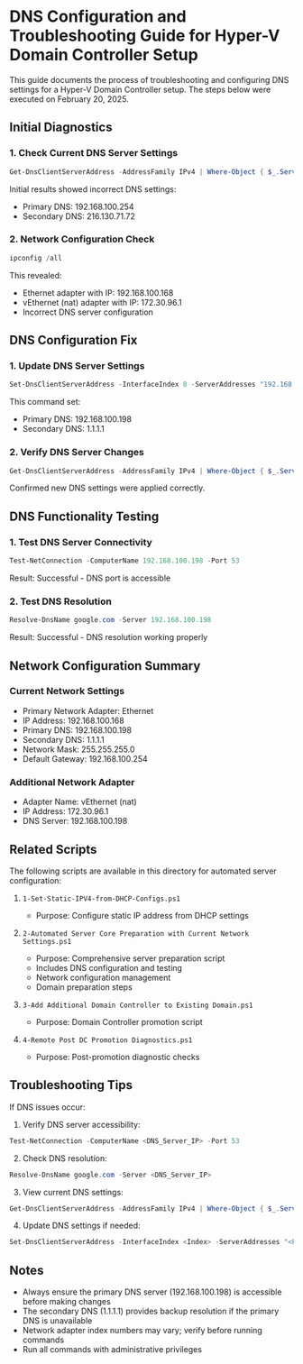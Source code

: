# DNS Configuration and Troubleshooting Guide for Hyper-V Domain Controller Setup

This guide documents the process of troubleshooting and configuring DNS settings for a Hyper-V Domain Controller setup. The steps below were executed on February 20, 2025.

## Initial Diagnostics

### 1. Check Current DNS Server Settings
```powershell
Get-DnsClientServerAddress -AddressFamily IPv4 | Where-Object { $_.ServerAddresses } | Format-Table -AutoSize
```
Initial results showed incorrect DNS settings:
- Primary DNS: 192.168.100.254
- Secondary DNS: 216.130.71.72

### 2. Network Configuration Check
```powershell
ipconfig /all
```
This revealed:
- Ethernet adapter with IP: 192.168.100.168
- vEthernet (nat) adapter with IP: 172.30.96.1
- Incorrect DNS server configuration

## DNS Configuration Fix

### 1. Update DNS Server Settings
```powershell
Set-DnsClientServerAddress -InterfaceIndex 8 -ServerAddresses "192.168.100.198","1.1.1.1"
```
This command set:
- Primary DNS: 192.168.100.198
- Secondary DNS: 1.1.1.1

### 2. Verify DNS Server Changes
```powershell
Get-DnsClientServerAddress -AddressFamily IPv4 | Where-Object { $_.ServerAddresses } | Format-Table -AutoSize
```
Confirmed new DNS settings were applied correctly.

## DNS Functionality Testing

### 1. Test DNS Server Connectivity
```powershell
Test-NetConnection -ComputerName 192.168.100.198 -Port 53
```
Result: Successful - DNS port is accessible

### 2. Test DNS Resolution
```powershell
Resolve-DnsName google.com -Server 192.168.100.198
```
Result: Successful - DNS resolution working properly

## Network Configuration Summary

### Current Network Settings
- Primary Network Adapter: Ethernet
- IP Address: 192.168.100.168
- Primary DNS: 192.168.100.198
- Secondary DNS: 1.1.1.1
- Network Mask: 255.255.255.0
- Default Gateway: 192.168.100.254

### Additional Network Adapter
- Adapter Name: vEthernet (nat)
- IP Address: 172.30.96.1
- DNS Server: 192.168.100.198

## Related Scripts

The following scripts are available in this directory for automated server configuration:

1. `1-Set-Static-IPV4-from-DHCP-Configs.ps1`
   - Purpose: Configure static IP address from DHCP settings

2. `2-Automated Server Core Preparation with Current Network Settings.ps1`
   - Purpose: Comprehensive server preparation script
   - Includes DNS configuration and testing
   - Network configuration management
   - Domain preparation steps

3. `3-Add Additional Domain Controller to Existing Domain.ps1`
   - Purpose: Domain Controller promotion script

4. `4-Remote Post DC Promotion Diagnostics.ps1`
   - Purpose: Post-promotion diagnostic checks

## Troubleshooting Tips

If DNS issues occur:

1. Verify DNS server accessibility:
```powershell
Test-NetConnection -ComputerName <DNS_Server_IP> -Port 53
```

2. Check DNS resolution:
```powershell
Resolve-DnsName google.com -Server <DNS_Server_IP>
```

3. View current DNS settings:
```powershell
Get-DnsClientServerAddress -AddressFamily IPv4 | Where-Object { $_.ServerAddresses }
```

4. Update DNS settings if needed:
```powershell
Set-DnsClientServerAddress -InterfaceIndex <Index> -ServerAddresses "<Primary_DNS>","<Secondary_DNS>"
```

## Notes

- Always ensure the primary DNS server (192.168.100.198) is accessible before making changes
- The secondary DNS (1.1.1.1) provides backup resolution if the primary DNS is unavailable
- Network adapter index numbers may vary; verify before running commands
- Run all commands with administrative privileges
